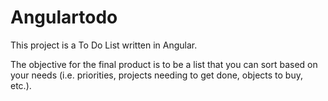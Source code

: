 # Angulartodo

This project is a To Do List written in Angular.

The objective for the final product is to be a list that you can sort based on your needs (i.e. priorities, projects needing to get done, objects to buy, etc.). 
